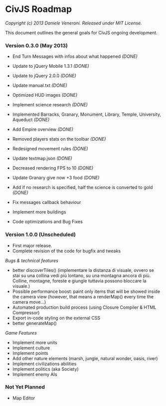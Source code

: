 # CivJS Roadmap

_Copyright (c) 2013 Daniele Veneroni. Released under MIT License._

This document outlines the general goals for CivJS ongoing development.

### Version 0.3.0 (May 2013)

* End Turn Messages with infos about what happened _(DONE)_
* Update to jQuery Mobile 1.3.1 _(DONE)_
* Update to jQuery 2.0.0 _(DONE)_
* Update manual.txt _(DONE)_
* Optimized HUD images _(DONE)_
* Implement science research _(DONE)_
* Implemented Barracks, Granary, Monument, Library, Temple, University, Aqueduct _(DONE)_
* Add Empire overview _(DONE)_
* Removed players stats on the toolbar _(DONE)_
* Redesigned movement rules _(DONE)_
* Update textmap.json _(DONE)_
* Decreased rendering FPS to 10 _(DONE)_
* Update Granary give now +3 food _(DONE)_
* Add if no research is specified, half the science is converted to gold _(DONE)_

* Fix messages callback behaviour
* Implement more buildings
* Code optimizations and Bug Fixes

### Version 1.0.0 (Unscheduled)

* First major release.
* Complete revision of the code for bugfix and tweaks

_Bugs & technical features_

* better discoverTiles() (implementare la distanza di visuale, ovvero se stai su una collina vedi più lontano, su una montagna ancora di più. Colline, montagne, foreste e giungle tuttavia possono bloccare la visuale.)
* Possible performance boost: paint only items that will be showed inside the camera view (however, that means a renderMap() every time the camera move...)
* Automated production build process (using Closure Compiler & HTML Compressor)
* Export in-code styling on the external CSS
* better generateMap()

_Game Features_

* Implement more units
* Implement culture
* Implement points
* Add other nature elements (marsh, jungle, natural wonder, oasis, river)
* Implement civilizations abilities
* Implement politics (aka Society)
* Implement enemy AIs

### Not Yet Planned

* Map Editor
